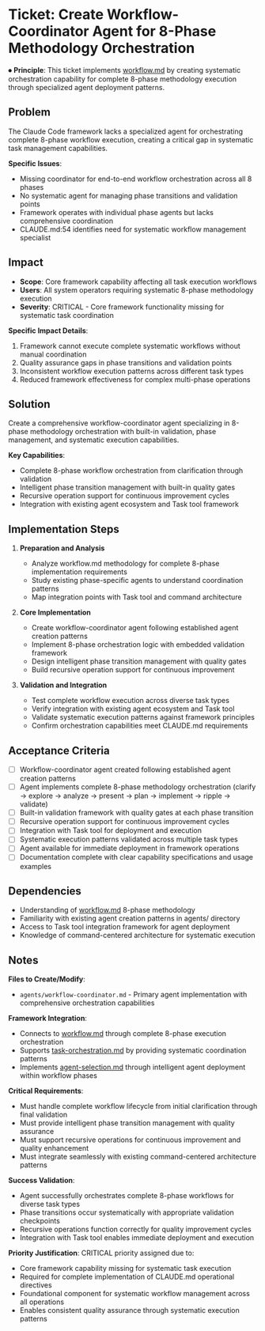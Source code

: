 
# Ticket: Create Workflow-Coordinator Agent for 8-Phase Methodology Orchestration

⏺ **Principle**: This ticket implements [workflow.md](../../../docs/principles/workflow.md) by creating systematic orchestration capability for complete 8-phase methodology execution through specialized agent deployment patterns.

## Problem

The Claude Code framework lacks a specialized agent for orchestrating complete 8-phase workflow execution, creating a critical gap in systematic task management capabilities.

**Specific Issues**:
- Missing coordinator for end-to-end workflow orchestration across all 8 phases
- No systematic agent for managing phase transitions and validation points
- Framework operates with individual phase agents but lacks comprehensive coordination
- CLAUDE.md:54 identifies need for systematic workflow management specialist

## Impact

- **Scope**: Core framework capability affecting all task execution workflows
- **Users**: All system operators requiring systematic 8-phase methodology execution
- **Severity**: CRITICAL - Core framework functionality missing for systematic task coordination

**Specific Impact Details**:
1. Framework cannot execute complete systematic workflows without manual coordination
2. Quality assurance gaps in phase transitions and validation points
3. Inconsistent workflow execution patterns across different task types
4. Reduced framework effectiveness for complex multi-phase operations

## Solution

Create a comprehensive workflow-coordinator agent specializing in 8-phase methodology orchestration with built-in validation, phase management, and systematic execution capabilities.

**Key Capabilities**:
- Complete 8-phase workflow orchestration from clarification through validation
- Intelligent phase transition management with built-in quality gates
- Recursive operation support for continuous improvement cycles
- Integration with existing agent ecosystem and Task tool framework

## Implementation Steps

1. **Preparation and Analysis**
   - Analyze workflow.md methodology for complete 8-phase implementation requirements
   - Study existing phase-specific agents to understand coordination patterns
   - Map integration points with Task tool and command architecture

2. **Core Implementation**
   - Create workflow-coordinator agent following established agent creation patterns
   - Implement 8-phase orchestration logic with embedded validation framework
   - Design intelligent phase transition management with quality gates
   - Build recursive operation support for continuous improvement

3. **Validation and Integration**
   - Test complete workflow execution across diverse task types
   - Verify integration with existing agent ecosystem and Task tool
   - Validate systematic execution patterns against framework principles
   - Confirm orchestration capabilities meet CLAUDE.md requirements

## Acceptance Criteria

- [ ] Workflow-coordinator agent created following established agent creation patterns
- [ ] Agent implements complete 8-phase methodology orchestration (clarify → explore → analyze → present → plan → implement → ripple → validate)
- [ ] Built-in validation framework with quality gates at each phase transition
- [ ] Recursive operation support for continuous improvement cycles
- [ ] Integration with Task tool for deployment and execution
- [ ] Systematic execution patterns validated across multiple task types
- [ ] Agent available for immediate deployment in framework operations
- [ ] Documentation complete with clear capability specifications and usage examples

## Dependencies

- Understanding of [workflow.md](../../../docs/principles/workflow.md) 8-phase methodology
- Familiarity with existing agent creation patterns in agents/ directory
- Access to Task tool integration framework for agent deployment
- Knowledge of command-centered architecture for systematic execution

## Notes

**Files to Create/Modify**:
- `agents/workflow-coordinator.md` - Primary agent implementation with comprehensive orchestration capabilities

**Framework Integration**:
- Connects to [workflow.md](../../../docs/principles/workflow.md) through complete 8-phase execution orchestration
- Supports [task-orchestration.md](../../../docs/principles/task-orchestration.md) by providing systematic coordination patterns
- Implements [agent-selection.md](../../../docs/principles/agent-selection.md) through intelligent agent deployment within workflow phases

**Critical Requirements**:
- Must handle complete workflow lifecycle from initial clarification through final validation
- Must provide intelligent phase transition management with quality assurance
- Must support recursive operations for continuous improvement and quality enhancement
- Must integrate seamlessly with existing command-centered architecture patterns

**Success Validation**:
- Agent successfully orchestrates complete 8-phase workflows for diverse task types
- Phase transitions occur systematically with appropriate validation checkpoints
- Recursive operations function correctly for quality improvement cycles
- Integration with Task tool enables immediate deployment and execution

**Priority Justification**:
CRITICAL priority assigned due to:
- Core framework capability missing for systematic task execution
- Required for complete implementation of CLAUDE.md operational directives
- Foundational component for systematic workflow management across all operations
- Enables consistent quality assurance through systematic execution patterns
